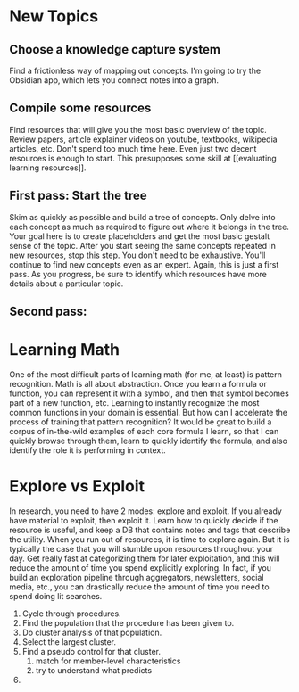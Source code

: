 # New Topics
## Choose a knowledge capture system
Find a frictionless way of mapping out concepts. I'm going to try the Obsidian app, which lets you connect notes into a graph.

## Compile some resources
Find resources that will give you the most basic overview of the topic. Review papers, article explainer videos on youtube, textbooks, wikipedia articles, etc. Don't spend too much time here. Even just two decent resources is enough to start. This presupposes some skill at [[evaluating learning resources]].

## First pass: Start the tree
Skim as quickly as possible and build a tree of concepts. Only delve into each concept as much as required to figure out where it belongs in the tree. Your goal here is to create placeholders and get the most basic gestalt sense of the topic. After you start seeing the same concepts repeated in new resources, stop this step. You don't need to be exhaustive. You'll continue to find new concepts even as an expert. Again, this is just a first pass. As you progress, be sure to identify which resources have more details about a particular topic.

## Second pass:



# Learning Math
One of the most difficult parts of learning math (for me, at least) is pattern recognition. Math is all about abstraction. Once you learn a formula or function, you can represent it with a symbol, and then that symbol becomes part of a new function, etc. Learning to instantly recognize the most common functions in your domain is essential. But how can I accelerate the process of training that pattern recognition? It would be great to build a corpus of in-the-wild examples of each core formula I learn, so that I can quickly browse through them, learn to quickly identify the formula, and also identify the role it is performing in context. 


# Explore vs Exploit

In research, you need to have 2 modes: explore and exploit. If you already have material to exploit, then exploit it. Learn how to quickly decide if the resource is useful, and keep a DB that contains notes and tags that describe the utility. When you run out of resources, it is time to explore again. But it is typically the case that you will stumble upon resources throughout your day. Get really fast at categorizing them for later exploitation, and this will reduce the amount of time you spend explicitly exploring. In fact, if you build an exploration pipeline through aggregators, newsletters, social media, etc., you can drastically reduce the amount of time you need to spend doing lit searches.


1. Cycle through procedures. 
2. Find the population that the procedure has been given to. 
3. Do cluster analysis of that population. 
4. Select the largest cluster. 
5. Find a pseudo control for that cluster. 
	1. match for member-level characteristics
	2. try to understand what predicts 
6. 
